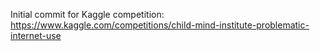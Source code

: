 Initial commit for Kaggle competition: https://www.kaggle.com/competitions/child-mind-institute-problematic-internet-use